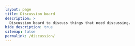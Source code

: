 ```yaml
---
layout: page
title: Discussion board
description: >
  Discussion board to discuss things that need discussing.
hide_description: true
sitemap: false
permalink: /discussion/
---
```


<script src="https://giscus.app/client.js"
        data-repo="new-epilepsy/new-epilepsy"
        data-repo-id="R_kgDOK3YWTg"
        data-category="General"
        data-category-id="DIC_kwDOK3YWTs4Cb18v"
        data-mapping="pathname"
        data-strict="0"
        data-reactions-enabled="1"
        data-emit-metadata="0"
        data-input-position="bottom"
        data-theme="light"
        data-lang="en"
        crossorigin="anonymous"
        async>
</script>